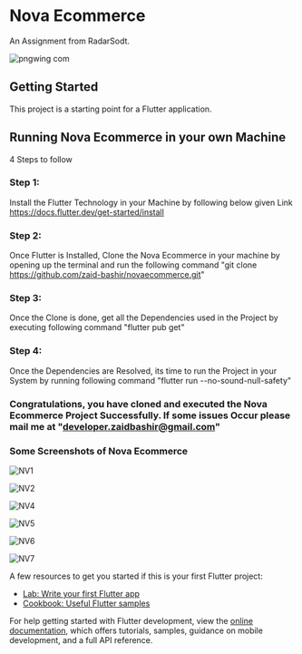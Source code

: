 # Nova Ecommerce

An Assignment from RadarSodt.

![pngwing com](https://user-images.githubusercontent.com/53346938/206276192-a2f78348-750a-4223-924b-d57364ab9ca7.png)

## Getting Started

This project is a starting point for a Flutter application.

## Running Nova Ecommerce in your own Machine
4 Steps to follow
### Step 1:

Install the Flutter Technology in your Machine by following below given Link
https://docs.flutter.dev/get-started/install

### Step 2:

Once Flutter is Installed, Clone the Nova Ecommerce in your machine by opening up the terminal and run the following command
"git clone https://github.com/zaid-bashir/novaecommerce.git"

### Step 3:

Once the Clone is done, get all the Dependencies used in the Project by executing following command
"flutter pub get"

### Step 4:

Once the Dependencies are Resolved, its time to run the Project in your System by running following command
"flutter run --no-sound-null-safety"

### Congratulations, you have cloned and executed the Nova Ecommerce Project Successfully. If some issues Occur please mail me at "developer.zaidbashir@gmail.com"

### Some Screenshots of Nova Ecommerce
![NV1](https://user-images.githubusercontent.com/53346938/206279448-9d8d91c1-86f2-40ce-b392-b2306d1ee20d.jpg)

![NV2](https://user-images.githubusercontent.com/53346938/206279470-c83acec2-2d53-435d-b2e7-545d9401fc13.jpg)

![NV4](https://user-images.githubusercontent.com/53346938/206279499-86b82055-f719-412a-83b1-419392be33b1.jpg)

![NV5](https://user-images.githubusercontent.com/53346938/206279543-b654288d-d0b9-4ea1-83e9-fa80e57c413e.jpg)

![NV6](https://user-images.githubusercontent.com/53346938/206279614-e0695a9a-849d-46a3-b983-b2cbd308362c.jpg)

![NV7](https://user-images.githubusercontent.com/53346938/206279636-d27de3a4-66e4-4dd1-8c21-006a6d434f32.jpg)



A few resources to get you started if this is your first Flutter project:

- [Lab: Write your first Flutter app](https://docs.flutter.dev/get-started/codelab)
- [Cookbook: Useful Flutter samples](https://docs.flutter.dev/cookbook)

For help getting started with Flutter development, view the
[online documentation](https://docs.flutter.dev/), which offers tutorials,
samples, guidance on mobile development, and a full API reference.
